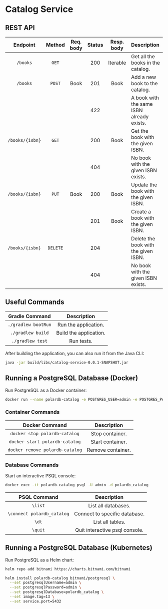 # Catalog Service

## REST API

| Endpoint	      | Method   | Req. body  | Status | Resp. body     | Description    		   	     |
|:---------------:|:--------:|:----------:|:------:|:--------------:|:-------------------------------|
| `/books`        | `GET`    |            | 200    | Iterable<Book> | Get all the books in the catalog. |
| `/books`        | `POST`   | Book       | 201    | Book           | Add a new book to the catalog. |
|                 |          |            | 422    |                | A book with the same ISBN already exists. |
| `/books/{isbn}` | `GET`    |            | 200    | Book           | Get the book with the given ISBN. |
|                 |          |            | 404    |                | No book with the given ISBN exists. |
| `/books/{isbn}` | `PUT`    | Book       | 200    | Book           | Update the book with the given ISBN. |
|                 |          |            | 201    | Book           | Create a book with the given ISBN. |
| `/books/{isbn}` | `DELETE` |            | 204    |                | Delete the book with the given ISBN. |
|                 |          |            | 404    |                | No book with the given ISBN exists. |

## Useful Commands

| Gradle Command	   | Description            |
|:--------------------:|:----------------------:|
| `./gradlew bootRun`  | Run the application.   |
| `./gradlew build`    | Build the application. |
| `./gradlew test`     | Run tests.              

After building the application, you can also run it from the Java CLI:

```bash
java -jar build/libs/catalog-service-0.0.1-SNAPSHOT.jar
```

## Running a PostgreSQL Database (Docker)

Run PostgreSQL as a Docker container:

```bash
docker run --name polardb-catalog -e POSTGRES_USER=admin -e POSTGRES_PASSWORD=admin -e POSTGRES_DB=polardb_catalog -p 5432:5432 -d postgres:13
```

### Container Commands

| Docker Command	              | Description       |
|:-------------------------------:|:-----------------:|
| `docker stop polardb-catalog`   | Stop container.   |
| `docker start polardb-catalog`  | Start container.  |
| `docker remove polardb-catalog` | Remove container. |

### Database Commands

Start an interactive PSQL console:

```bash
docker exec -it polardb-catalog psql -U admin -d polardb_catalog
```

| PSQL Command	             | Description                    |
|:--------------------------:|:------------------------------:|
| `\list`                    | List all databases.            |
| `\connect polardb_catalog` | Connect to specific database.  |
| `\dt`                      | List all tables.               |
| `\quit`                    | Quit interactive psql console. |

## Running a PostgreSQL Database (Kubernetes)

Run PostgreSQL as a Helm chart:

```bash
helm repo add bitnami https://charts.bitnami.com/bitnami
```

```bash
helm install polardb-catalog bitnami/postgresql \
  --set postgresqlUsername=admin \
  --set postgresqlPassword=admin \
  --set postgresqlDatabase=polardb_catalog \
  --set image.tag=13 \
  --set service.port=5432
```
